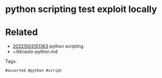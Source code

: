 # python scripting test exploit locally

# Related

- [20221003151363](/zet/20221003151363/README.md) python scripting
- ~/kb/auto-python.md

Tags:

    #assorted #python #script

